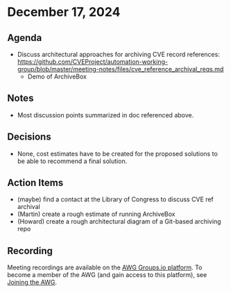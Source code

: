 # December 17, 2024

## Agenda

* Discuss architectural approaches for archiving CVE record references: https://github.com/CVEProject/automation-working-group/blob/master/meeting-notes/files/cve_reference_archival_reqs.md
  * Demo of ArchiveBox

## Notes

* Most discussion points summarized in doc referenced above.

## Decisions

* None, cost estimates have to be created for the proposed solutions to be able to recommend a final solution.

## Action Items

* (maybe) find a contact at the Library of Congress to discuss CVE ref archival
* (Martin) create a rough estimate of running ArchiveBox
* (Howard) create a rough architectural diagram of a Git-based archiving repo

## Recording

Meeting recordings are available on the [AWG Groups.io platform](https://cve-cwe-programs.groups.io/g/AWG/files/MeetingRecordings).
To become a member of the AWG (and gain access to this platform), see [Joining the AWG](https://github.com/CVEProject/automation-working-group?tab=readme-ov-file#joining-the-awg).
